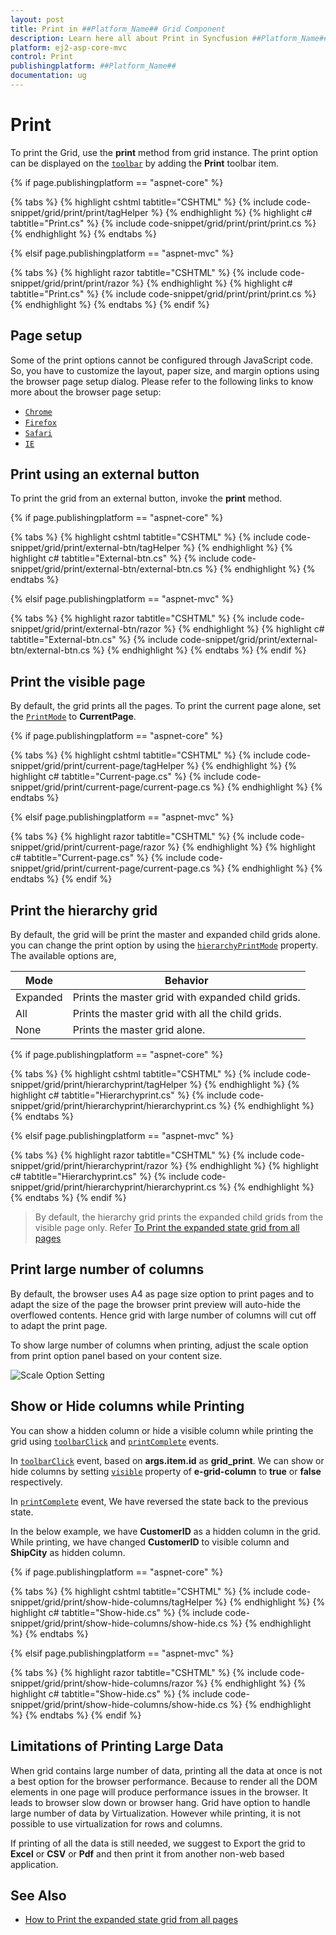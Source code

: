 ```yaml
---
layout: post
title: Print in ##Platform_Name## Grid Component
description: Learn here all about Print in Syncfusion ##Platform_Name## Grid component and more.
platform: ej2-asp-core-mvc
control: Print
publishingplatform: ##Platform_Name##
documentation: ug
---
```



# Print

To print the Grid, use the **print** method from grid instance. The print option can be displayed on the [`toolbar`](https://help.syncfusion.com/cr/aspnetcore-js2/Syncfusion.EJ2.Grids.Grid.html#Syncfusion_EJ2_Grids_Grid_Toolbar) by adding the **Print** toolbar item.

{% if page.publishingplatform == "aspnet-core" %}

{% tabs %}
{% highlight cshtml tabtitle="CSHTML" %}
{% include code-snippet/grid/print/print/tagHelper %}
{% endhighlight %}
{% highlight c# tabtitle="Print.cs" %}
{% include code-snippet/grid/print/print/print.cs %}
{% endhighlight %}
{% endtabs %}

{% elsif page.publishingplatform == "aspnet-mvc" %}

{% tabs %}
{% highlight razor tabtitle="CSHTML" %}
{% include code-snippet/grid/print/print/razor %}
{% endhighlight %}
{% highlight c# tabtitle="Print.cs" %}
{% include code-snippet/grid/print/print/print.cs %}
{% endhighlight %}
{% endtabs %}
{% endif %}



## Page setup

Some of the print options cannot be configured through JavaScript code. So, you have to customize the layout, paper size, and margin options using the browser page setup dialog. Please refer to the following links to know more about the browser page setup:

* [`Chrome`](https://support.google.com/chrome/answer/1069693?hl=en&visit_id=1-636335333734668335-3165046395&rd=1)
* [`Firefox`](https://support.mozilla.org/en-US/kb/how-print-web-pages-firefox)
* [`Safari`](http://www.mintprintables.com/print-tips/adjust-margins-osx/)
* [`IE`](http://www.helpteaching.com/help/print/index.htm)

## Print using an external button

To print the grid from an external button, invoke the **print** method.

{% if page.publishingplatform == "aspnet-core" %}

{% tabs %}
{% highlight cshtml tabtitle="CSHTML" %}
{% include code-snippet/grid/print/external-btn/tagHelper %}
{% endhighlight %}
{% highlight c# tabtitle="External-btn.cs" %}
{% include code-snippet/grid/print/external-btn/external-btn.cs %}
{% endhighlight %}
{% endtabs %}

{% elsif page.publishingplatform == "aspnet-mvc" %}

{% tabs %}
{% highlight razor tabtitle="CSHTML" %}
{% include code-snippet/grid/print/external-btn/razor %}
{% endhighlight %}
{% highlight c# tabtitle="External-btn.cs" %}
{% include code-snippet/grid/print/external-btn/external-btn.cs %}
{% endhighlight %}
{% endtabs %}
{% endif %}



## Print the visible page

By default, the grid prints all the pages. To print the current page alone, set the [`PrintMode`](https://help.syncfusion.com/cr/aspnetcore-js2/Syncfusion.EJ2.Grids.Grid.html#Syncfusion_EJ2_Grids_Grid_PrintMode) to **CurrentPage**.

{% if page.publishingplatform == "aspnet-core" %}

{% tabs %}
{% highlight cshtml tabtitle="CSHTML" %}
{% include code-snippet/grid/print/current-page/tagHelper %}
{% endhighlight %}
{% highlight c# tabtitle="Current-page.cs" %}
{% include code-snippet/grid/print/current-page/current-page.cs %}
{% endhighlight %}
{% endtabs %}

{% elsif page.publishingplatform == "aspnet-mvc" %}

{% tabs %}
{% highlight razor tabtitle="CSHTML" %}
{% include code-snippet/grid/print/current-page/razor %}
{% endhighlight %}
{% highlight c# tabtitle="Current-page.cs" %}
{% include code-snippet/grid/print/current-page/current-page.cs %}
{% endhighlight %}
{% endtabs %}
{% endif %}



## Print the hierarchy grid

By default, the grid will be print the master and expanded child grids alone. you can change the print option by using the [`hierarchyPrintMode`](https://help.syncfusion.com/cr/aspnetcore-js2/Syncfusion.EJ2.Grids.Grid.html#Syncfusion_EJ2_Grids_Grid_HierarchyPrintMode) property. The available options are,

| Mode     | Behavior    |
|----------|-------------|
| Expanded | Prints the master grid with expanded child grids. |
| All      | Prints the master grid with all the child grids. |
| None     | Prints the master grid alone. |

{% if page.publishingplatform == "aspnet-core" %}

{% tabs %}
{% highlight cshtml tabtitle="CSHTML" %}
{% include code-snippet/grid/print/hierarchyprint/tagHelper %}
{% endhighlight %}
{% highlight c# tabtitle="Hierarchyprint.cs" %}
{% include code-snippet/grid/print/hierarchyprint/hierarchyprint.cs %}
{% endhighlight %}
{% endtabs %}

{% elsif page.publishingplatform == "aspnet-mvc" %}

{% tabs %}
{% highlight razor tabtitle="CSHTML" %}
{% include code-snippet/grid/print/hierarchyprint/razor %}
{% endhighlight %}
{% highlight c# tabtitle="Hierarchyprint.cs" %}
{% include code-snippet/grid/print/hierarchyprint/hierarchyprint.cs %}
{% endhighlight %}
{% endtabs %}
{% endif %}



> By default, the hierarchy grid prints the expanded child grids from the visible page only. Refer [To Print the expanded state grid from all pages](./how-to/print-the-expanded-state-from-other-pages)

## Print large number of columns

By default, the browser uses A4 as page size option to print pages and to adapt the size of the page the browser print preview will auto-hide the overflowed contents. Hence grid with large number of columns will cut off to adapt the print page.

To show large number of columns when printing, adjust the scale option from print option panel based on your content size.

![Scale Option Setting](./images/print-preview.png)

## Show or Hide columns while Printing

You can show a hidden column or hide a visible column while printing the grid using [`toolbarClick`](https://help.syncfusion.com/cr/aspnetcore-js2/Syncfusion.EJ2.Grids.Grid.html#Syncfusion_EJ2_Grids_Grid_ToolbarClick) and [`printComplete`](https://help.syncfusion.com/cr/aspnetcore-js2/Syncfusion.EJ2.Grids.Grid.html#Syncfusion_EJ2_Grids_Grid_PrintComplete) events.

In [`toolbarClick`](https://help.syncfusion.com/cr/aspnetcore-js2/Syncfusion.EJ2.Grids.Grid.html#Syncfusion_EJ2_Grids_Grid_ToolbarClick) event, based on **args.item.id** as **grid_print**. We can show or hide columns by setting [`visible`](https://help.syncfusion.com/cr/aspnetcore-js2/Syncfusion.EJ2.Grids.GridColumn.html#Syncfusion_EJ2_Grids_GridColumn_Visible) property of **e-grid-column** to **true** or **false** respectively.

In [`printComplete`](https://help.syncfusion.com/cr/aspnetcore-js2/Syncfusion.EJ2.Grids.Grid.html#Syncfusion_EJ2_Grids_Grid_PrintComplete) event, We have reversed the state back to the previous state.

In the below example, we have **CustomerID** as a hidden column in the grid. While printing, we have changed **CustomerID** to visible column and **ShipCity** as hidden column.

{% if page.publishingplatform == "aspnet-core" %}

{% tabs %}
{% highlight cshtml tabtitle="CSHTML" %}
{% include code-snippet/grid/print/show-hide-columns/tagHelper %}
{% endhighlight %}
{% highlight c# tabtitle="Show-hide.cs" %}
{% include code-snippet/grid/print/show-hide-columns/show-hide.cs %}
{% endhighlight %}
{% endtabs %}

{% elsif page.publishingplatform == "aspnet-mvc" %}

{% tabs %}
{% highlight razor tabtitle="CSHTML" %}
{% include code-snippet/grid/print/show-hide-columns/razor %}
{% endhighlight %}
{% highlight c# tabtitle="Show-hide.cs" %}
{% include code-snippet/grid/print/show-hide-columns/show-hide.cs %}
{% endhighlight %}
{% endtabs %}
{% endif %}



## Limitations of Printing Large Data

When grid contains large number of data, printing all the data at once is not a best option for the browser performance. Because to render all the DOM elements in one page will produce performance issues in the browser. It leads to browser slow down or browser hang. Grid have option to handle large number of data by Virtualization. However while printing, it is not possible to use virtualization for rows and columns.

If printing of all the data is still needed, we suggest to Export the grid to **Excel** or **CSV** or **Pdf** and then print it from another non-web based application.

## See Also

* [How to Print the expanded state grid from all pages](./how-to/print-the-expanded-state-from-other-pages)
